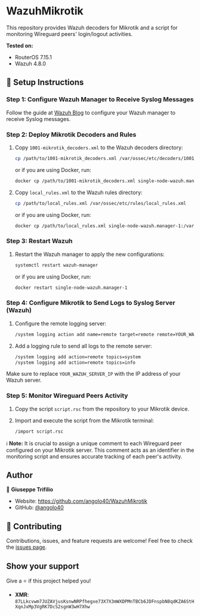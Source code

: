 # WazuhMikrotik

This repository provides Wazuh decoders for Mikrotik and a script for monitoring Wireguard peers' login/logout activities.

**Tested on:**
- RouterOS 7.15.1
- Wazuh 4.8.0

## 🚀 Setup Instructions

### Step 1: Configure Wazuh Manager to Receive Syslog Messages

Follow the guide at [Wazuh Blog](https://wazuh.com/blog/how-to-configure-rsyslog-client-to-send-events-to-wazuh/) to configure your Wazuh manager to receive Syslog messages.

### Step 2: Deploy Mikrotik Decoders and Rules

1. Copy `1001-mikrotik_decoders.xml` to the Wazuh decoders directory:
    ```sh
    cp /path/to/1001-mikrotik_decoders.xml /var/ossec/etc/decoders/1001-mikrotik_decoders.xml
    ```
    or if you are using Docker, run:
    ```sh
    docker cp /path/to/1001-mikrotik_decoders.xml single-node-wazuh.manager-1:/var/ossec/etc/decoders/1001-mikrotik_decoders.xml
    ```

2. Copy `local_rules.xml` to the Wazuh rules directory:
    ```sh
    cp /path/to/local_rules.xml /var/ossec/etc/rules/local_rules.xml
    ```
    or if you are using Docker, run:
    ```sh
    docker cp /path/to/local_rules.xml single-node-wazuh.manager-1:/var/ossec/etc/rules/local_rules.xml
    ```

### Step 3: Restart Wazuh

1. Restart the Wazuh manager to apply the new configurations:
    ```sh
    systemctl restart wazuh-manager
    ```
    or if you are using Docker, run:
    ```sh
    docker restart single-node-wazuh.manager-1
    ```

### Step 4: Configure Mikrotik to Send Logs to Syslog Server (Wazuh)

1. Configure the remote logging server:
    ```sh
    /system logging action add name=remote target=remote remote=YOUR_WAZUH_SERVER_IP
    ```

2. Add a logging rule to send all logs to the remote server:
    ```sh
    /system logging add action=remote topics=system
    /system logging add action=remote topics=info
    ```

Make sure to replace `YOUR_WAZUH_SERVER_IP` with the IP address of your Wazuh server.

### Step 5: Monitor Wireguard Peers Activity

1. Copy the script `script.rsc` from the repository to your Mikrotik device.

2. Import and execute the script from the Mikrotik terminal:
    ```sh
    /import script.rsc
    ```

ℹ️ **Note:** It is crucial to assign a unique comment to each Wireguard peer configured on your Mikrotik server. This comment acts as an identifier in the monitoring script and ensures accurate tracking of each peer's activity.

## Author

👤 **Giuseppe Trifilio**

* Website: https://github.com/angolo40/WazuhMikrotik
* GitHub: [@angolo40](https://github.com/angolo40)
  
## 🤝 Contributing

Contributions, issues, and feature requests are welcome! Feel free to check the [issues page](https://github.com/angolo40/WazuhMikrotik).

## Show your support

Give a ⭐️ if this project helped you!

- **XMR**: `87LLkcvwm7JUZAVjusKsnwNRPfhegxe73X7X3mWXDPMnTBCb6JDFnspbN8qdKZA6StHXqnJxMp3VgRK7DcS2sgnW3wH7Xhw`
